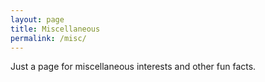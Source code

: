 ```yaml
---
layout: page
title: Miscellaneous
permalink: /misc/
---
```


Just a page for miscellaneous interests and other fun facts.
